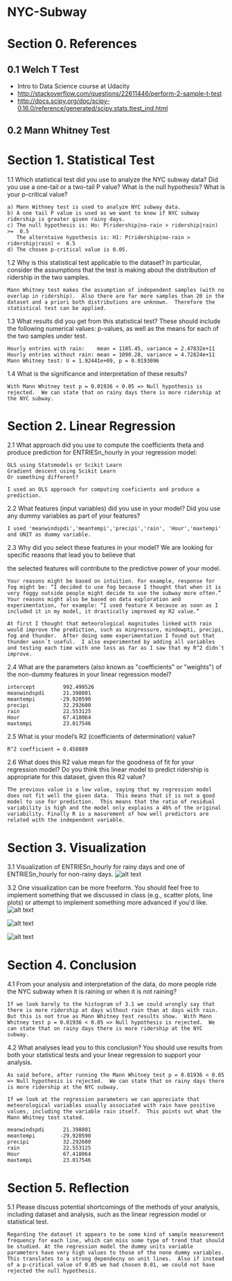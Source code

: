 # NYC-Subway

# Section 0. References

## 0.1 Welch T Test
- Intro to Data Science course at Udacity
- http://stackoverflow.com/questions/22611446/perform-2-sample-t-test
- http://docs.scipy.org/doc/scipy-0.16.0/reference/generated/scipy.stats.ttest_ind.html

## 0.2 Mann Whitney Test


# Section 1. Statistical Test


1.1 Which statistical test did you use to analyze the NYC subway data? Did you use a one-tail or a two-tail P value? What is the null hypothesis? What is your p-critical value?
```
a) Mann Withney test is used to analyze NYC subway data.
b) A one tail P value is used as we want to know if NYC subway ridership is greater given rainy days.
c) The null hypothesis is: Ho: P(ridership|no-rain > ridership|rain) >=  0.5
   The alterntaive hypothesis is: H1: P(ridership|no-rain > ridership|rain) <  0.5
d) The chosen p-critical value is 0.05.
```


1.2 Why is this statistical test applicable to the dataset? In particular, consider the assumptions that the test is making about the distribution of ridership in the two samples.
```
Mann Whitney test makes the assumption of independent samples (with no overlap in ridership).  Also there are far more samples than 20 in the dataset and a priori both distributions are unknown.  Therefore the statistical test can be applied.
```

1.3 What results did you get from this statistical test? These should include the following numerical values: p-values, as well as the means for each of the two samples under test.
```
Hourly entries with rain:    mean = 1105.45, variance = 2.47832e+11
Hourly entries without rain: mean = 1090.28, variance = 4.72824e+11
Mann Whitney test: U = 1.92441e+09, p = 0.0193096
```

1.4 What is the significance and interpretation of these results?
```
With Mann Whitney test p = 0.01936 < 0.05 => Null hypothesis is rejected.  We can state that on rainy days there is more ridership at the NYC subway.
```


# Section 2. Linear Regression

2.1 What approach did you use to compute the coefficients theta and produce prediction for ENTRIESn_hourly in your regression model:

    OLS using Statsmodels or Scikit Learn
    Gradient descent using Scikit Learn
    Or something different?
```
I used an OLS approach for computing coeficients and produce a prediction.
```

2.2 What features (input variables) did you use in your model? Did you use any dummy variables as part of your features?
```
I used 'meanwindspdi','meantempi','precipi','rain', 'Hour','maxtempi' and UNIT as dummy variable.
```
2.3 Why did you select these features in your model? We are looking for specific reasons that lead you to believe that

the selected features will contribute to the predictive power of your model.

    Your reasons might be based on intuition. For example, response for fog might be: “I decided to use fog because I thought that when it is very foggy outside people might decide to use the subway more often.”
    Your reasons might also be based on data exploration and experimentation, for example: “I used feature X because as soon as I included it in my model, it drastically improved my R2 value.”  

```
At first I thought that meteorological magnitudes linked with rain would improve the prediction, such as minpressure, mindewpti, precipi, fog and thunder.  After doing some experimentation I found out that thunder wasn´t useful.  I also experimented by adding all variables and testing each time with one less as far as I saw that my R^2 didn´t improve.
```

2.4 What are the parameters (also known as "coefficients" or "weights") of the non-dummy features in your linear regression model?
```
intercept         992.499526
meanwindspdi      21.398801
meantempi        -29.920590
precipi           32.292600
rain              22.553125
Hour              67.418064
maxtempi          23.017546
```

2.5 What is your model’s R2 (coefficients of determination) value?
```
R^2 coefficient = 0.458889
```

2.6 What does this R2 value mean for the goodness of fit for your regression model? Do you think this linear model to predict ridership is appropriate for this dataset, given this R2  value?
```
The previous value is a low value, saying that my regression model does not fit well the given data.  This means that it is not a good model to use for prediction.  This means that the ratio of residual variability is high and the model only explains a 46% of the original variability. Finally R is a masurement of how well predictors are related with the independent variable.
```

# Section 3. Visualization

3.1 Visualization of ENTRIESn_hourly for rainy days and one of ENTRIESn_hourly for non-rainy days.
![alt text](https://cloud.githubusercontent.com/assets/7275475/12863478/e100dab4-cc76-11e5-9efd-ea802f0cd9f4.png "NYC_Ridership_Histogram")

3.2 One visualization can be more freeform. You should feel free to implement something that we discussed in class (e.g., scatter plots, line plots) or attempt to implement something more advanced if you'd like.
![alt text](https://cloud.githubusercontent.com/assets/7275475/12863551/a7c477e6-cc77-11e5-8eef-c0901f1127ef.png)

![alt text](https://cloud.githubusercontent.com/assets/7275475/12863553/aba5525e-cc77-11e5-8bab-1ec20a819c43.png)

![alt text](https://cloud.githubusercontent.com/assets/7275475/12863555/ae45c4da-cc77-11e5-9acc-753f0a91b51f.png)


# Section 4. Conclusion

4.1 From your analysis and interpretation of the data, do more people ride the NYC subway when it is raining or when it is not raining?
```
If we look barely to the histogram of 3.1 we could wrongly say that there is more ridership at days without rain than at days with rain.  But this is not true as Mann Whitney test results show.  With Mann Whitney test p = 0.01936 < 0.05 => Null hypothesis is rejected.  We can state that on rainy days there is more ridership at the NYC subway.
```

4.2 What analyses lead you to this conclusion? You should use results from both your statistical tests and your linear regression to support your analysis.
```
As said before, after running the Mann Whitney test p = 0.01936 < 0.05 => Null hypothesis is rejected.  We can state that on rainy days there is more ridership at the NYC subway.

If we look at the regression parameters we can appreciate that meteorological variables usually associated with rain have positive values, including the variable rain itself.  This points out what the Mann Whitney test stated.

meanwindspdi      21.398801
meantempi        -29.920590
precipi           32.292600
rain              22.553125
Hour              67.418064
maxtempi          23.017546
```

# Section 5. Reflection
5.1 Please discuss potential shortcomings of the methods of your analysis, including dataset and analysis, such as the linear regression model or statistical test.
```
Regarding the dataset it appears to be some kind of sample measurement frequency for each line, which can miss some type of trend that should be studied. At the regression model the dummy units variable parameters have very high values to those of the none dummy variables.  This translates to a strong dependecny on unit lines.  Also if instead of a p-critical value of 0.05 we had chosen 0.01, we could not have rejected the null hypothesis.
```
